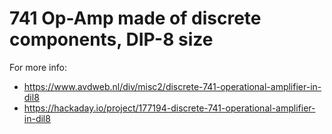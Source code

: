 # 741 Op-Amp made of discrete components, DIP-8 size

For more info:
* https://www.avdweb.nl/div/misc2/discrete-741-operational-amplifier-in-dil8
* https://hackaday.io/project/177194-discrete-741-operational-amplifier-in-dil8